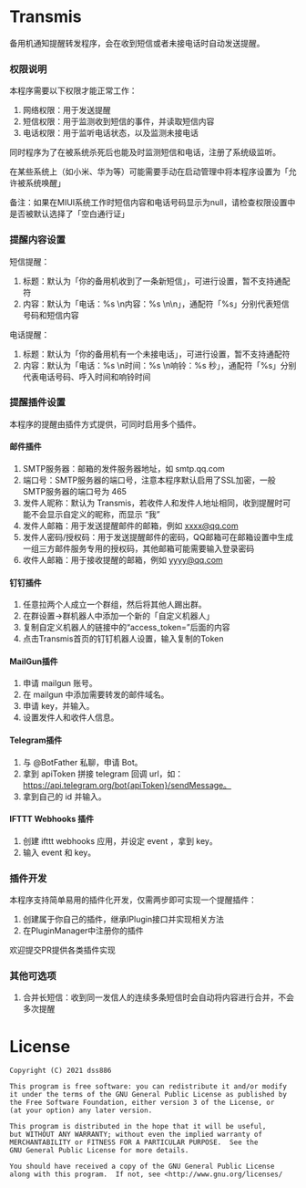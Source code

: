 # Transmis

备用机通知提醒转发程序，会在收到短信或者未接电话时自动发送提醒。

### 权限说明

本程序需要以下权限才能正常工作：

1. 网络权限：用于发送提醒
2. 短信权限：用于监测收到短信的事件，并读取短信内容
3. 电话权限：用于监听电话状态，以及监测未接电话

同时程序为了在被系统杀死后也能及时监测短信和电话，注册了系统级监听。

在某些系统上（如小米、华为等）可能需要手动在启动管理中将本程序设置为「允许被系统唤醒」

备注：如果在MIUI系统工作时短信内容和电话号码显示为null，请检查权限设置中是否被默认选择了「空白通行证」

### 提醒内容设置

短信提醒：

1. 标题：默认为「你的备用机收到了一条新短信」，可进行设置，暂不支持通配符
2. 内容：默认为「电话：%s \n内容：%s \n\n」，通配符「%s」分别代表短信号码和短信内容

电话提醒：

1. 标题：默认为「你的备用机有一个未接电话」，可进行设置，暂不支持通配符
2. 内容：默认为「电话：%s \n时间：%s \n响铃：%s 秒」，通配符「%s」分别代表电话号码、呼入时间和响铃时间

### 提醒插件设置

本程序的提醒由插件方式提供，可同时启用多个插件。

#### 邮件插件

1. SMTP服务器：邮箱的发件服务器地址，如 smtp.qq.com
2. 端口号：SMTP服务器的端口号，注意本程序默认启用了SSL加密，一般SMTP服务器的端口号为 465
3. 发件人昵称：默认为 Transmis，若收件人和发件人地址相同，收到提醒时可能不会显示自定义的昵称，而显示 “我”
4. 发件人邮箱：用于发送提醒邮件的邮箱，例如 xxxx@qq.com
5. 发件人密码/授权码：用于发送提醒邮件的密码，QQ邮箱可在邮箱设置中生成一组三方邮件服务专用的授权码，其他邮箱可能需要输入登录密码
6. 收件人邮箱：用于接收提醒的邮箱，例如 yyyy@qq.com

#### 钉钉插件

1. 任意拉两个人成立一个群组，然后将其他人踢出群。
2. 在群设置->群机器人中添加一个新的「自定义机器人」
3. 复制自定义机器人的链接中的“access_token=”后面的内容
4. 点击Transmis首页的钉钉机器人设置，输入复制的Token

#### MailGun插件

1. 申请 mailgun 账号。
2. 在 mailgun 中添加需要转发的邮件域名。
3. 申请 key，并输入。
4. 设置发件人和收件人信息。

#### Telegram插件

1. 与 @BotFather 私聊，申请 Bot。 
2. 拿到 apiToken 拼接 telegram 回调 url，如：https://api.telegram.org/bot{apiToken}/sendMessage。
3. 拿到自己的 id 并输入。

#### IFTTT Webhooks 插件

1. 创建 ifttt webhooks 应用，并设定 event ，拿到 key。
2. 输入 event 和 key。

### 插件开发

本程序支持简单易用的插件化开发，仅需两步即可实现一个提醒插件：

1. 创建属于你自己的插件，继承IPlugin接口并实现相关方法
2. 在PluginManager中注册你的插件

欢迎提交PR提供各类插件实现

### 其他可选项

1. 合并长短信：收到同一发信人的连续多条短信时会自动将内容进行合并，不会多次提醒

# License

    Copyright (C) 2021 dss886

    This program is free software: you can redistribute it and/or modify
    it under the terms of the GNU General Public License as published by
    the Free Software Foundation, either version 3 of the License, or
    (at your option) any later version.

    This program is distributed in the hope that it will be useful,
    but WITHOUT ANY WARRANTY; without even the implied warranty of
    MERCHANTABILITY or FITNESS FOR A PARTICULAR PURPOSE.  See the
    GNU General Public License for more details.

    You should have received a copy of the GNU General Public License
    along with this program.  If not, see <http://www.gnu.org/licenses/
